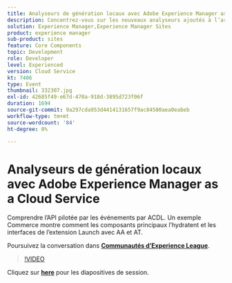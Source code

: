 ```yaml
---
title: Analyseurs de génération locaux avec Adobe Experience Manager as a Cloud Service
description: Concentrez-vous sur les nouveaux analyseurs ajoutés à l’archétype AEM, ce qui permet de reproduire localement les validations qui seront effectuées dans les pipelines de déploiement de Cloud Manager.
solution: Experience Manager,Experience Manager Sites
product: experience manager
sub-product: sites
feature: Core Components
topic: Development
role: Developer
level: Experienced
version: Cloud Service
kt: 7406
type: Event
thumbnail: 332307.jpg
exl-id: 42685f49-e67d-470a-918d-3895d723f06f
duration: 1694
source-git-commit: 9a297cda953d4414131657f9ac84580aea0eabeb
workflow-type: tm+mt
source-wordcount: '84'
ht-degree: 0%

---
```


# Analyseurs de génération locaux avec Adobe Experience Manager as a Cloud Service

Comprendre l’API pilotée par les événements par ACDL. Un exemple Commerce montre comment les composants principaux l’hydratent et les interfaces de l’extension Launch avec AA et AT.

Poursuivez la conversation dans **[Communautés d’Experience League](https://adobe.ly/36Yd3v6)**.

>[!VIDEO](https://video.tv.adobe.com/v/332307/?quality=12&learn=on&hidetitle=true)

Cliquez sur **[here](/help/adobe-developers-live/assets/local-build-analyzers-aemcs.pdf)** pour les diapositives de session.
